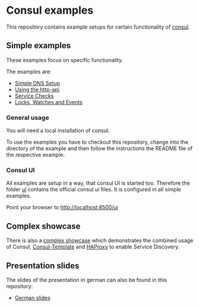 # Consul examples

This repository contains example setups for certain functionality of [consul](http://consul.io).

## Simple examples

These examples focus on specific functionality. 

The examples are:

* [Simple DNS Setup](dns/)
* [Using the http-api](http_api/)
* [Service Checks](checks/)
* [Locks, Watches and Events](events_watches_locks/)

### General usage 

You will need a local installation of consul.

To use the examples you have to checkout this repository, change into the directory of the example and then follow the instructions the README file of the respective example.

### Consul UI

All examples are setup in a way, that consul UI is started too. Therefore the folder [ui](ui/) contains the official consul ui files. It is configured in all simple examples.

Point your browser to [http://localhost:8500/ui](http://localhost:8500/ui)

## Complex showcase

There is also a [complex showcase](showcase/) which demonstrates the combined usage of Consul, [Consul-Template](https://github.com/hashicorp/consul-template) and [HAProxy](http://www.haproxy.org) to enable Service Discovery.

## Presentation slides

The slides of the presentation in german can also be found in this repository:

* [German slides](Slides_german.pdf)